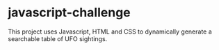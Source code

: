 # javascript-challenge
This project uses Javascript, HTML and CSS to dynamically generate a searchable table of UFO sightings.
